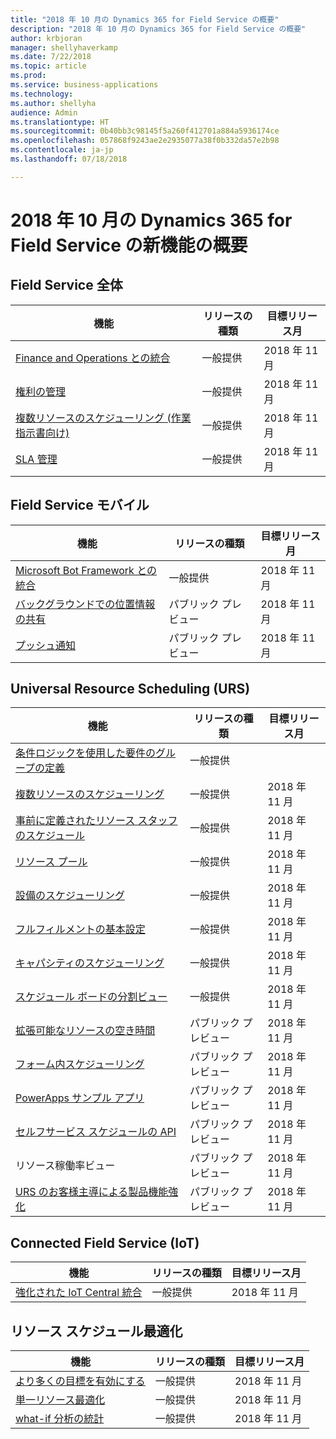 ```yaml
---
title: "2018 年 10 月の Dynamics 365 for Field Service の概要"
description: "2018 年 10 月の Dynamics 365 for Field Service の概要"
author: krbjoran
manager: shellyhaverkamp
ms.date: 7/22/2018
ms.topic: article
ms.prod: 
ms.service: business-applications
ms.technology: 
ms.author: shellyha
audience: Admin
ms.translationtype: HT
ms.sourcegitcommit: 0b40bb3c98145f5a260f412701a884a5936174ce
ms.openlocfilehash: 057868f9243ae2e2935077a38f0b332da57e2b98
ms.contentlocale: ja-jp
ms.lasthandoff: 07/18/2018

---
```

#  <a name="summary-of-whats-new-for-dynamics-365-for-field-service-october-18"></a>2018 年 10 月の Dynamics 365 for Field Service の新機能の概要 



## <a name="overall-field-service"></a>Field Service 全体

| 機能                                                                                                        | リリースの種類  |目標リリース月 |
|---------------|--------------|--------------------------------------------|
| [Finance and Operations との統合](../field-service/dynamics365-finance-operations-integration.md)    | 一般提供                |2018 年 11 月          |
| [権利の管理](../field-service/entitlement-management.md)                                         | 一般提供               |2018 年 11 月          |
| [複数リソースのスケジューリング (作業指示書向け)](../field-service/multi-resource-scheduling.md)                                   | 一般提供           |     2018 年 11 月          |
| [SLA 管理](../field-service/sla-management.md)                                                         | 一般提供                |2018 年 11 月          |

## <a name="field-service-mobile"></a>Field Service モバイル

| 機能                                                                                                                    | リリースの種類   | 目標リリース月 |
|----------------------------------------------------------------------------------------------------------------------------|----------------|----------------------|
| [Microsoft Bot Framework との統合](../field-service/field-service-mobile/microsoft-bot-framework-integration.md) | 一般提供                   |2018 年 11 月          |
| [バックグラウンドでの位置情報の共有](../field-service/field-service-mobile/background-location-sharing.md)                      | パブリック プレビュー       |2018 年 11 月          |
| [プッシュ通知](../field-service/field-service-mobile/push-notifications.md)                                        | パブリック プレビュー       |2018 年 11 月          |

## <a name="universal-resource-scheduling-urs"></a>Universal Resource Scheduling (URS)

| 機能                                                                                                                                      | リリースの種類   | 目標リリース月 |
|----------------------------------------------------------------------------------------------------------------------------------------------|-----------------|----------------------|
| [条件ロジックを使用した要件のグループの定義](../field-service/universal-resource-scheduling-urs/Define-requirement-groups.md)         | 一般提供 |       |2018 年 11 月          
| [複数リソースのスケジューリング](../field-service/universal-resource-scheduling-urs/Multi-Resource-Scheduling.md)         | 一般提供        |2018 年 11 月          |
| [事前に定義されたリソース スタッフのスケジュール](../field-service/universal-resource-scheduling-urs/Crew-Scheduling.md)         | 一般提供        |2018 年 11 月          |
| [リソース プール](../field-service/universal-resource-scheduling-urs/Resource-Pools.md)                           | 一般提供        |2018 年 11 月          |
| [設備のスケジューリング](../field-service/universal-resource-scheduling-urs/Facility-Scheduling.md)        | 一般提供        |2018 年 11 月          |
| [フルフィルメントの基本設定](../field-service/universal-resource-scheduling-urs/Fulfillment-Preferences.md)         | 一般提供        |2018 年 11 月          |
| [キャパシティのスケジューリング](../field-service/universal-resource-scheduling-urs/Capacity-Scheduling.md)   | 一般提供        |2018 年 11 月          |
| [スケジュール ボードの分割ビュー](../field-service/universal-resource-scheduling-urs/Schedule-Board-Split-View.md)   | 一般提供        |2018 年 11 月          |
| [拡張可能なリソースの空き時間](../field-service/universal-resource-scheduling-urs/extensibility-hook-resource-availability.md)         | パブリック プレビュー        |2018 年 11 月          |
| [フォーム内スケジューリング](../field-service/universal-resource-scheduling-urs/in-form-scheduling.md)                                             | パブリック プレビュー        |2018 年 11 月          |
| [PowerApps サンプル アプリ](../field-service/universal-resource-scheduling-urs/powerapps-sample-app.md)                                         | パブリック プレビュー       |2018 年 11 月          |
| [セルフサービス スケジュールの API](../field-service/universal-resource-scheduling-urs//self-service-scheduling-apis.md)                        | パブリック プレビュー        |2018 年 11 月          |
| リソース稼働率ビュー                        | パブリック プレビュー |       2018 年 11 月          |
| [URS のお客様主導による製品機能強化](../field-service/universal-resource-scheduling-urs/urs-customer-driven-product-enhancements.md) | パブリック プレビュー        |2018 年 11 月          |

## <a name="connected-field-service-iot"></a>Connected Field Service (IoT)

| 機能                                                                                                                                     | リリースの種類    |目標リリース月 |
|--------------------------------------------------------------------------------------------------------------------------------------------------------|----------------------|----------------------|
| [強化された IoT Central 統合](../field-service/connected-field-service/enhanced-iot-central-integration.md)                          | 一般提供                    |2018 年 11 月          |


## <a name="resource-scheduling-optimization"></a>リソース スケジュール最適化

| 機能                                                                                                                 | リリースの種類  |目標リリース月 |
|-------------------------------------------------------------------------------------------------------------------------|------------------------------------|----------------------|
| [より多くの目標を有効にする](../field-service/resource-scheduling-optimization-rso/enable-more-objectives.md)             | 一般提供                  |2018 年 11 月          |
| [単一リソース最適化](../field-service/resource-scheduling-optimization-rso/single-resource-optimization.md) | 一般提供                 |2018 年 11 月          |
| [what-if 分析の統計](../field-service/resource-scheduling-optimization-rso/what-if-analysis-statistic-ui.md) | 一般提供                 |2018 年 11 月          |


